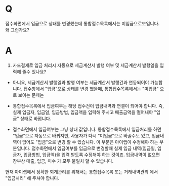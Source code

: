 # Q

접수화면에서 입금으로 상태를 변경했는데 통합접수목록에서는 미입금으로보입니다. 왜 그런가요?

# A

1. 카드결제로 입금 처리시 자동으로 세금계산서 발행 여부 및 세금계산서 발행일을 입력해 줄수 있나요?
  - 아니요, 세금계산서 발행일과 발행 여부는 세금계산서 발행건과 연동되어야 가능합니다.
접수창에서 "입금"으로 상태를 변경 했을때, 통합접수목록에서는 "미입금" 으로 보이는 문제는

- 통합접수목록에서 입금여부는 해당 접수건이 입금내역과 연결이 되어야 합니다. 즉, 실제 입금자, 입금일, 입금방법, 입금액을 입력해 주시고 매출금액을 떨어내야 "입금" 상태로 바뀝니다.
- 접수화면에서 입금여부는 그냥 상태 값입니다. 통합접수목록에서 입금처리를 하면 "입금"으로 자동으로 바뀌지만, 사용자가 다시 "미입금"으로 바꿀수도 있고, 입금내역이 없어도 "입금"으로 변경 할 수 있습니다. 이 부분은 아이랩이 수정해야 하는 부분입니다. 접수화면에서 입금여부를 입금으로 변경할때 실제 입금 내역(입금일, 입금자, 입금방법, 입금액)을 입력 받도록 수정해야 하는 것이죠. 입금내역이 없으면 장부상 매출, 입금, 미수 가 모두 불일치 할 수 있습니다.

현재 아이랩에서 정확한 회계관리를 위해서는 통합접수목록 또는 거래내역관리 에서 "입금처리" 해 주셔야 합니다.
